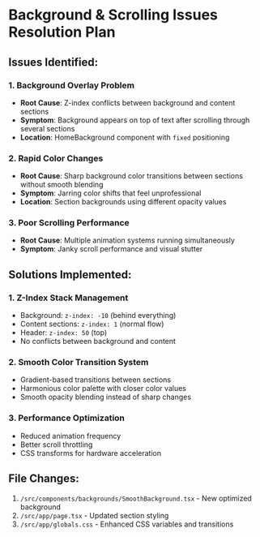 # Background & Scrolling Issues Resolution Plan

## Issues Identified:

### 1. Background Overlay Problem
- **Root Cause**: Z-index conflicts between background and content sections
- **Symptom**: Background appears on top of text after scrolling through several sections
- **Location**: HomeBackground component with `fixed` positioning

### 2. Rapid Color Changes
- **Root Cause**: Sharp background color transitions between sections without smooth blending
- **Symptom**: Jarring color shifts that feel unprofessional
- **Location**: Section backgrounds using different opacity values

### 3. Poor Scrolling Performance
- **Root Cause**: Multiple animation systems running simultaneously
- **Symptom**: Janky scroll performance and visual stutter

## Solutions Implemented:

### 1. Z-Index Stack Management
- Background: `z-index: -10` (behind everything)
- Content sections: `z-index: 1` (normal flow)
- Header: `z-index: 50` (top)
- No conflicts between background and content

### 2. Smooth Color Transition System
- Gradient-based transitions between sections
- Harmonious color palette with closer color values
- Smooth opacity blending instead of sharp changes

### 3. Performance Optimization
- Reduced animation frequency
- Better scroll throttling
- CSS transforms for hardware acceleration

## File Changes:
1. `/src/components/backgrounds/SmoothBackground.tsx` - New optimized background
2. `/src/app/page.tsx` - Updated section styling
3. `/src/app/globals.css` - Enhanced CSS variables and transitions
